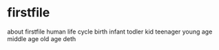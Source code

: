 # firstfile
about firstfile
human life cycle
birth
infant
todler
kid
teenager
young age
middle age
old age
deth
